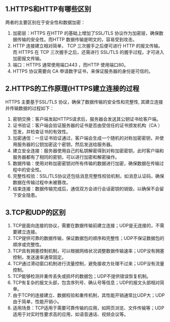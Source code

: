 ## 1.HTTPS和HTTP有哪些区别

两者的主要区别在于安全性和数据加密：

1. 加密层：HTTPS 在HTTP 的基础上增加了SSL/TLS 协议作为加密层，确保数据传输的安全性。而HTTP 数据传输是明文的，容易受到攻击。
2. HTTP 连接建立相对简单， TCP 三次握手之后便可进行 HTTP 的报文传输。而 HTTPS 在 TCP 三次握手之后，还需进行 SSL/TLS 的握手过程，才可进入加密报文传输。
3. 端口：HTTPS 通常使用端口443 ，而HTTP 使用端口80。
4. HTTPS 协议需要向 CA 申请数字证书，来保证服务器的身份是可信的。

## 2.HTTPS的工作原理(HTTPS建立连接的过程

HTTPS 主要基于SSL/TLS 协议，确保了数据传输的安全性和完整性, 其建立连接并传输数据的过程如下：

1. 密钥交换：客户端发起HTTPS请求后，服务器会发送其公钥证书给客户端。
2. 证书验证：客户端会验证服务器的证书是否由受信任的证书颁发机构（CA ）签发，并检查证书的有效性。
3. 加密通信：一旦证书验证通过，客户端会生成一个随机的对称加密密钥，并使用服务器的公钥加密这个密钥，然后发送给服务器。
4. 建立安全连接：服务器使用自己的私钥解密得到对称加密密钥，此时客户端和服务器都有了相同的密钥，可以进行加密和解密操作。
5. 数据传输：使用对称加密密钥对所有传输的数据进行加密，确保数据在传输过程中的安全性。
6. 完整性校验：SSL/TLS协议还包括消息完整性校验机制，如消息认证码，确保数据在传输过程中未被篡改。
7. 结束连接：数据传输完成后，通信双方会进行会话密钥的销毁，以确保不会留下安全隐患。

## 3.TCP和UDP的区别

1. TCP是面向连接的协议，需要在数据传输前建立连接；UDP是无连接的，不需要建立连接。
2. TCP提供可靠的数据传输，保证数据包的顺序和完整性；UDP不保证数据包的顺序或完整性。
3. TCP具有拥塞控制机制，可以根据网络状况调整数据传输速率；UDP没有拥塞控制，发送速率通常固定。
4. TCP通过滑动窗口机制进行流量控制，避免接收方处理不过来；UDP没有流量控制。
5. TCP能够检测并重传丢失或损坏的数据包；UDP不提供错误恢复机制。
6. TCP有复杂的报文头部，包含序列号、确认号等信息；UDP的报文头部相对简单。
7. 由于TCP的连接建立、数据校验和重传机制，其性能开销通常比UDP大；UDP由于简单，性能开销小。
8. 适用场景：TCP适用于需要可靠传输的应用，如网页浏览、文件传输等；UDP适用于对实时性要求高的应用，如语音通话、视频会议等。
